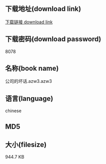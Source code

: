 ## 下载地址(download link)
[下载链接 download link](https://tutu365.netlify.app/?s=%E5%85%AC%E5%8F%B8%E7%9A%84%E5%9D%8F%E8%AF%9D.azw3)

## 下载密码(download password)
8078

## 名称(book name)
公司的坏话.azw3.azw3

## 语言(language)
chinese

## MD5


## 大小(filesize)
944.7 KB
